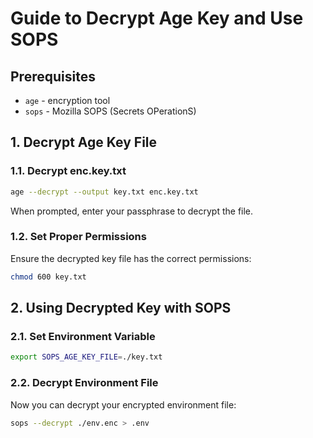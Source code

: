 # Guide to Decrypt Age Key and Use SOPS

## Prerequisites

- `age` - encryption tool
- `sops` - Mozilla SOPS (Secrets OPerationS)

## 1. Decrypt Age Key File

### 1.1. Decrypt enc.key.txt

```bash
age --decrypt --output key.txt enc.key.txt
```

When prompted, enter your passphrase to decrypt the file.

### 1.2. Set Proper Permissions

Ensure the decrypted key file has the correct permissions:

```bash
chmod 600 key.txt
```

## 2. Using Decrypted Key with SOPS

### 2.1. Set Environment Variable

```bash
export SOPS_AGE_KEY_FILE=./key.txt
```

### 2.2. Decrypt Environment File

Now you can decrypt your encrypted environment file:

```bash
sops --decrypt ./env.enc > .env
```
